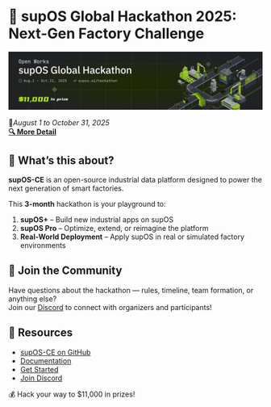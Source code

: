 # 🏁 supOS Global Hackathon 2025: Next-Gen Factory Challenge  
[![supOS Hackathon Banner](./20250807-170635.png)](https://supos.ai/hackathon)

📅*August 1 to October 31, 2025*  
[**🔍 More Detail**](https://supos.ai/hackathon)

## 🎯 What’s this about?

**supOS-CE** is an open-source industrial data platform designed to power the next generation of smart factories. 

This **3-month** hackathon is your playground to:

1. **supOS+** – Build new industrial apps on supOS  
2. **supOS Pro** – Optimize, extend, or reimagine the platform
3. **Real-World Deployment** – Apply supOS in real or simulated factory environments

## 👥 Join the Community

Have questions about the hackathon — rules, timeline, team formation, or anything else?  
Join our [Discord](https://discord.gg/K92gcRWabU) to connect with organizers and participants!

## 🧠 Resources

- [supOS-CE on GitHub](https://github.com/FREEZONEX/supOS-CE)  
- [Documentation](https://suposcommunity.vercel.app)  
- [Get Started](https://supos.ai/trial)  
- [Join Discord](https://discord.gg/K92gcRWabU)


💰 Hack your way to $11,000 in prizes!

